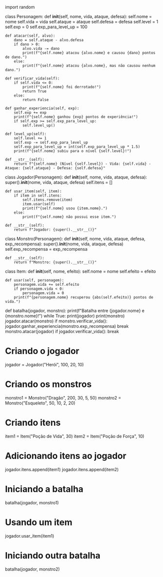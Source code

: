 import random


class Personagem:
    def __init__(self, nome, vida, ataque, defesa):
        self.nome = nome
        self.vida = vida
        self.ataque = ataque
        self.defesa = defesa
        self.level = 1
        self.exp = 0
        self.exp_para_level_up = 100

    def atacar(self, alvo):
        dano = self.ataque - alvo.defesa
        if dano > 0:
            alvo.vida -= dano
            print(f"{self.nome} atacou {alvo.nome} e causou {dano} pontos de dano.")
        else:
            print(f"{self.nome} atacou {alvo.nome}, mas não causou nenhum dano.")

    def verificar_vida(self):
        if self.vida <= 0:
            print(f"{self.nome} foi derrotado!")
            return True
        else:
            return False

    def ganhar_experiencia(self, exp):
        self.exp += exp
        print(f"{self.nome} ganhou {exp} pontos de experiência!")
        if self.exp >= self.exp_para_level_up:
            self.level_up()

    def level_up(self):
        self.level += 1
        self.exp -= self.exp_para_level_up
        self.exp_para_level_up = int(self.exp_para_level_up * 1.5)
        print(f"{self.nome} subiu para o nível {self.level}!")

    def __str__(self):
        return f"{self.nome} (Nível {self.level}) - Vida: {self.vida} - Ataque: {self.ataque} - Defesa: {self.defesa}"


class Jogador(Personagem):
    def __init__(self, nome, vida, ataque, defesa):
        super().__init__(nome, vida, ataque, defesa)
        self.itens = []

    def usar_item(self, item):
        if item in self.itens:
            self.itens.remove(item)
            item.usar(self)
            print(f"{self.nome} usou {item.nome}.")
        else:
            print(f"{self.nome} não possui esse item.")

    def __str__(self):
        return f"Jogador: {super().__str__()}"


class Monstro(Personagem):
    def __init__(self, nome, vida, ataque, defesa, exp_recompensa):
        super().__init__(nome, vida, ataque, defesa)
        self.exp_recompensa = exp_recompensa

    def __str__(self):
        return f"Monstro: {super().__str__()}"


class Item:
    def __init__(self, nome, efeito):
        self.nome = nome
        self.efeito = efeito

    def usar(self, personagem):
        personagem.vida += self.efeito
        if personagem.vida < 0:
            personagem.vida = 0
        print(f"{personagem.nome} recuperou {abs(self.efeito)} pontos de vida.")


def batalha(jogador, monstro):
    print(f"Batalha entre {jogador.nome} e {monstro.nome}!")
    while True:
        print(jogador)
        print(monstro)
        jogador.atacar(monstro)
        if monstro.verificar_vida():
            jogador.ganhar_experiencia(monstro.exp_recompensa)
            break
        monstro.atacar(jogador)
        if jogador.verificar_vida():
            break


# Criando o jogador
jogador = Jogador("Herói", 100, 20, 10)

# Criando os monstros
monstro1 = Monstro("Dragão", 200, 30, 5, 50)
monstro2 = Monstro("Esqueleto", 50, 10, 2, 20)

# Criando itens
item1 = Item("Poção de Vida", 30)
item2 = Item("Poção de Força", 10)

# Adicionando itens ao jogador
jogador.itens.append(item1)
jogador.itens.append(item2)

# Iniciando a batalha
batalha(jogador, monstro1)

# Usando um item
jogador.usar_item(item1)

# Iniciando outra batalha
batalha(jogador, monstro2)
